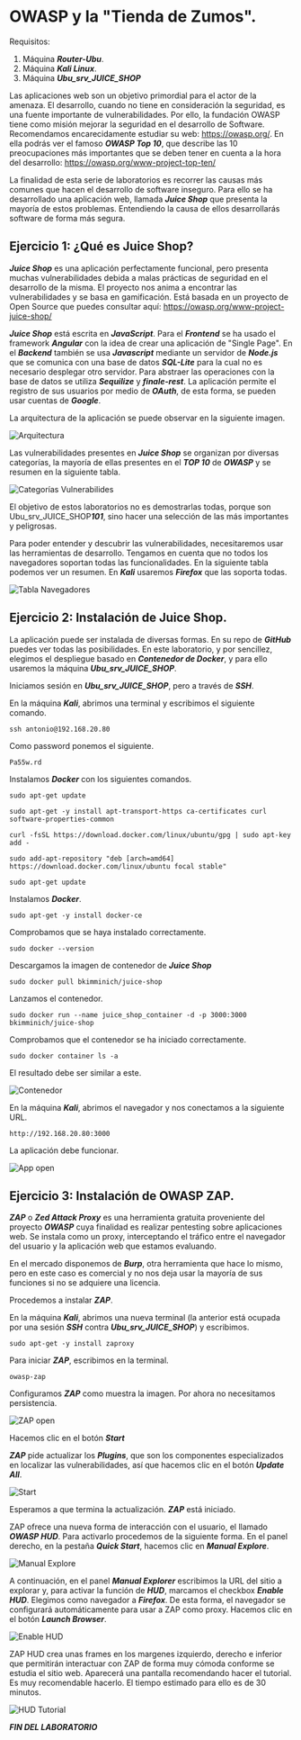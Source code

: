 # OWASP y la "Tienda de Zumos".
   
      

Requisitos:
1. Máquina ***Router-Ubu***.
2. Máquina ***Kali Linux***.
3. Máquina ***Ubu_srv_JUICE_SHOP***


Las aplicaciones web son un objetivo primordial para el actor de la amenaza. El desarrollo, cuando no tiene en consideración la seguridad, es una fuente importante de vulnerabilidades. Por ello, la fundación OWASP tiene como misión mejorar la seguridad en el desarrollo de Software. Recomendamos encarecidamente estudiar su web: https://owasp.org/. En ella podrás ver el famoso ***OWASP Top 10***, que describe las 10 preocupaciones más importantes que se deben tener en cuenta a la hora del desarrollo: https://owasp.org/www-project-top-ten/

La finalidad de esta serie de laboratorios es recorrer las causas más comunes que hacen el desarrollo de software inseguro. Para ello se ha desarrollado una aplicación web, llamada ***Juice Shop*** que presenta la mayoría de estos problemas. Entendiendo la causa de ellos desarrollarás software de forma más segura.

## Ejercicio 1: ¿Qué es Juice Shop?

***Juice Shop*** es una aplicación perfectamente funcional, pero presenta muchas vulnerabilidades debida a malas prácticas de seguridad en el desarrollo de la misma. El proyecto nos anima a encontrar las vulnerabilidades y se basa en gamificación. Está basada en un proyecto de Open Source que puedes consultar aquí: https://owasp.org/www-project-juice-shop/

***Juice Shop*** está escrita en ***JavaScript***. Para el ***Frontend*** se ha usado el framework ***Angular***  con la idea de crear una aplicación de "Single Page". En el ***Backend*** también se usa ***Javascript*** mediante un servidor de ***Node.js*** que se comunica con una base de datos ***SQL-Lite*** para la cual no es necesario desplegar otro servidor. Para abstraer las operaciones con la base de datos se utiliza ***Sequilize*** y ***finale-rest***. La aplicación permite el registro de sus usuarios por medio de ***OAuth***, de esta forma, se pueden usar cuentas de ***Google***.

La arquitectura de la aplicación se puede observar en la siguiente imagen.

![Arquitectura](../img/lab-25-A/202210031842.png)

Las vulnerabilidades presentes en ***Juice Shop*** se organizan por diversas categorías, la mayoría de ellas presentes en el ***TOP 10*** de ***OWASP*** y se resumen en la siguiente tabla.

![Categorías Vulnerabilides](../img/lab-25-A/202210031935.png)

El objetivo de estos laboratorios no es demostrarlas todas, porque son Ubu_srv_JUICE_SHOP***101***, sino hacer una selección de las más importantes y peligrosas.

Para poder entender y descubrir las vulnerabilidades, necesitaremos usar las herramientas de desarrollo. Tengamos en cuenta que no todos los navegadores soportan todas las funcionalidades. En la siguiente tabla podemos ver un resumen. En ***Kali*** usaremos ***Firefox*** que las soporta todas.

![Tabla Navegadores](../img/lab-25-A/202210031939.png)


## Ejercicio 2: Instalación de Juice Shop.

La aplicación puede ser instalada de diversas formas. En su repo de ***GitHub*** puedes ver todas las posibilidades. En este laboratorio, y por sencillez, elegimos el despliegue basado en ***Contenedor de Docker***, y para ello usaremos la máquina ***Ubu_srv_JUICE_SHOP***.

Iniciamos sesión en ***Ubu_srv_JUICE_SHOP***, pero a través de ***SSH***. 

En la máquina ***Kali***, abrimos una terminal y escribimos el siguiente comando.
```
ssh antonio@192.168.20.80
```

Como password ponemos el siguiente.
```
Pa55w.rd
```


Instalamos ***Docker*** con los siguientes comandos.
```
sudo apt-get update
```

```
sudo apt-get -y install apt-transport-https ca-certificates curl software-properties-common
```

```
curl -fsSL https://download.docker.com/linux/ubuntu/gpg | sudo apt-key add -
```

```
sudo add-apt-repository "deb [arch=amd64] https://download.docker.com/linux/ubuntu focal stable"
```

```
sudo apt-get update
```

Instalamos ***Docker***.
```
sudo apt-get -y install docker-ce
```

Comprobamos que se haya instalado correctamente.
```
sudo docker --version
```

Descargamos la imagen de contenedor de ***Juice Shop***
```
sudo docker pull bkimminich/juice-shop
```

Lanzamos el contenedor.
```
sudo docker run --name juice_shop_container -d -p 3000:3000 bkimminich/juice-shop
```

Comprobamos que el contenedor se ha iniciado correctamente.
```
sudo docker container ls -a
```

El resultado debe ser similar a este.

![Contenedor](../img/lab-25-A/202210031926.png)

En la máquina ***Kali***, abrimos el navegador y nos conectamos a la siguiente URL.
```
http://192.168.20.80:3000
```

La aplicación debe funcionar.

![App open](../img/lab-25-A/202210031928.png)

## Ejercicio 3: Instalación de OWASP ZAP.

***ZAP*** o ***Zed Attack Proxy*** es una herramienta gratuita proveniente del proyecto ***OWASP*** cuya finalidad es realizar pentesting sobre aplicaciones web. Se instala como un proxy, interceptando el tráfico entre el navegador del usuario y la aplicación web que estamos evaluando.

En el mercado disponemos de ***Burp***, otra herramienta que hace lo mismo, pero en este caso es comercial y no nos deja usar la mayoría de sus funciones si no se adquiere una licencia.

Procedemos a instalar ***ZAP***.

En la máquina ***Kali***, abrimos una nueva terminal (la anterior está ocupada por una sesión ***SSH*** contra ***Ubu_srv_JUICE_SHOP***) y escribimos.
```
sudo apt-get -y install zaproxy
```

Para iniciar ***ZAP***, escribimos en la terminal.
```
owasp-zap
```

Configuramos ***ZAP*** como muestra la imagen. Por ahora no necesitamos persistencia.

![ZAP open](../img/lab-25-A/202210032006.png)

Hacemos clic en el botón ***Start***

***ZAP*** pide actualizar los ***Plugins***, que son los componentes especializados en localizar las vulnerabilidades, así que hacemos clic en el botón ***Update All***.

![Start](../img/lab-25-A/202210032010.png)

Esperamos a que termina la actualización. ***ZAP*** está iniciado. 

ZAP ofrece una nueva forma de interacción con el usuario, el llamado ***OWASP HUD***. Para activarlo procedemos de la siguiente forma. En el panel derecho, en la pestaña ***Quick Start***, hacemos clic en ***Manual Explore***.

![Manual Explore](../img/lab-25-A/202211222002.png)

A continuación, en el panel ***Manual Explorer*** escribimos la URL del sitio a explorar y, para activar la función de ***HUD***, marcamos el checkbox ***Enable HUD***. Elegimos como navegador a ***Firefox***. De esta forma, el navegador se configurará automáticamente para usar a ZAP como proxy. Hacemos clic en el botón ***Launch Browser***.

![Enable HUD](../img/lab-25-A/202211222008.png)

ZAP HUD crea unas frames en los margenes izquierdo, derecho e inferior que permitirán interactuar con ZAP de forma muy cómoda conforme se estudia el sitio web. Aparecerá una pantalla recomendando hacer el tutorial. Es muy recomendable hacerlo. El tiempo estimado para ello es de 30 minutos.

![HUD Tutorial](../img/lab-25-A/202211222011.png)


***FIN DEL LABORATORIO***